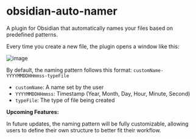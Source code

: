 # obsidian-auto-namer
A plugin for Obsidian that automatically names your files based on predefined patterns.

Every time you create a new file, the plugin opens a window like this:

![image](https://github.com/user-attachments/assets/728ad8e8-98f1-47e6-8fe1-fac5b806fa05)

By default, the naming pattern follows this format:
`customName-YYYYMMDDHHmmss-typeFile`

- `customName`: A name set by the user
- `YYYYMMDDHHmmss`: Timestamp (Year, Month, Day, Hour, Minute, Second)
- `typeFile`: The type of file being created

**Upcoming Features:**

In future updates, the naming pattern will be fully customizable, allowing users to define their own structure to better fit their workflow.


